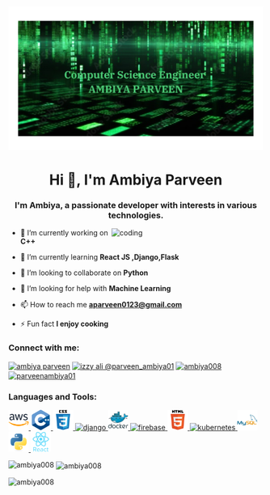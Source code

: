 ![logo](https://github.com/Ambiya008/Ambiya008/blob/main/GIT.png)
<h1 align="center">Hi 👋, I'm Ambiya Parveen</h1>
<h3 align="center">I'm Ambiya, a passionate developer with interests in various technologies.</h3>
<img align="right" alt="coding" width="300" src="https://camo.githubusercontent.com/f8561052d5519d5b219d3d02cdf56d0969d2cdab435e6739ba6b7cb26866f5fe/68747470733a2f2f6d69722d73332d63646e2d63662e626568616e63652e6e65742f70726f6a6563745f6d6f64756c65732f646973702f3630313031343131363737303437352e363036386265666634363430612e676966">



- 🔭 I’m currently working on **C++**

- 🌱 I’m currently learning **React JS ,Django,Flask**

- 👯 I’m looking to collaborate on **Python**

- 🤝 I’m looking for help with **Machine Learning**

- 📫 How to reach me **aparveen0123@gmail.com**

- ⚡ Fun fact **I enjoy cooking**

<h3 align="left">Connect with me:</h3>
<p align="left">
<a href="https://linkedin.com/in/ambiya parveen" target="blank"><img align="center" src="https://raw.githubusercontent.com/rahuldkjain/github-profile-readme-generator/master/src/images/icons/Social/linked-in-alt.svg" alt="ambiya parveen" height="30" width="40" /></a>
<a href="https://www.hackerrank.com/izzy ali @parveen_ambiya01" target="blank"><img align="center" src="https://raw.githubusercontent.com/rahuldkjain/github-profile-readme-generator/master/src/images/icons/Social/hackerrank.svg" alt="izzy ali @parveen_ambiya01" height="30" width="40" /></a>
<a href="https://www.leetcode.com/ambiya008" target="blank"><img align="center" src="https://raw.githubusercontent.com/rahuldkjain/github-profile-readme-generator/master/src/images/icons/Social/leet-code.svg" alt="ambiya008" height="30" width="40" /></a>
<a href="https://auth.geeksforgeeks.org/user/parveenambiya01" target="blank"><img align="center" src="https://raw.githubusercontent.com/rahuldkjain/github-profile-readme-generator/master/src/images/icons/Social/geeks-for-geeks.svg" alt="parveenambiya01" height="30" width="40" /></a>
</p>

<h3 align="left">Languages and Tools:</h3>
<p align="left"> <a href="https://aws.amazon.com" target="_blank" rel="noreferrer"> <img src="https://raw.githubusercontent.com/devicons/devicon/master/icons/amazonwebservices/amazonwebservices-original-wordmark.svg" alt="aws" width="40" height="40"/> </a> <a href="https://www.w3schools.com/cpp/" target="_blank" rel="noreferrer"> <img src="https://raw.githubusercontent.com/devicons/devicon/master/icons/cplusplus/cplusplus-original.svg" alt="cplusplus" width="40" height="40"/> </a> <a href="https://www.w3schools.com/css/" target="_blank" rel="noreferrer"> <img src="https://raw.githubusercontent.com/devicons/devicon/master/icons/css3/css3-original-wordmark.svg" alt="css3" width="40" height="40"/> </a> <a href="https://www.djangoproject.com/" target="_blank" rel="noreferrer"> <img src="https://cdn.worldvectorlogo.com/logos/django.svg" alt="django" width="40" height="40"/> </a> <a href="https://www.docker.com/" target="_blank" rel="noreferrer"> <img src="https://raw.githubusercontent.com/devicons/devicon/master/icons/docker/docker-original-wordmark.svg" alt="docker" width="40" height="40"/> </a> <a href="https://firebase.google.com/" target="_blank" rel="noreferrer"> <img src="https://www.vectorlogo.zone/logos/firebase/firebase-icon.svg" alt="firebase" width="40" height="40"/> </a> <a href="https://www.w3.org/html/" target="_blank" rel="noreferrer"> <img src="https://raw.githubusercontent.com/devicons/devicon/master/icons/html5/html5-original-wordmark.svg" alt="html5" width="40" height="40"/> </a> <a href="https://kubernetes.io" target="_blank" rel="noreferrer"> <img src="https://www.vectorlogo.zone/logos/kubernetes/kubernetes-icon.svg" alt="kubernetes" width="40" height="40"/> </a> <a href="https://www.mysql.com/" target="_blank" rel="noreferrer"> <img src="https://raw.githubusercontent.com/devicons/devicon/master/icons/mysql/mysql-original-wordmark.svg" alt="mysql" width="40" height="40"/> </a> <a href="https://www.python.org" target="_blank" rel="noreferrer"> <img src="https://raw.githubusercontent.com/devicons/devicon/master/icons/python/python-original.svg" alt="python" width="40" height="40"/> </a> <a href="https://reactjs.org/" target="_blank" rel="noreferrer"> <img src="https://raw.githubusercontent.com/devicons/devicon/master/icons/react/react-original-wordmark.svg" alt="react" width="40" height="40"/> </a> </p>

<p><img align="left" src="https://github-readme-stats.vercel.app/api/top-langs?username=ambiya008&show_icons=true&locale=en&layout=compact" alt="ambiya008" /></p>

<p>&nbsp;<img align="center" src="https://github-readme-stats.vercel.app/api?username=ambiya008&show_icons=true&locale=en" alt="ambiya008" /></p>

<p><img align="center" src="https://github-readme-streak-stats.herokuapp.com/?user=ambiya008&" alt="ambiya008" /></p>
